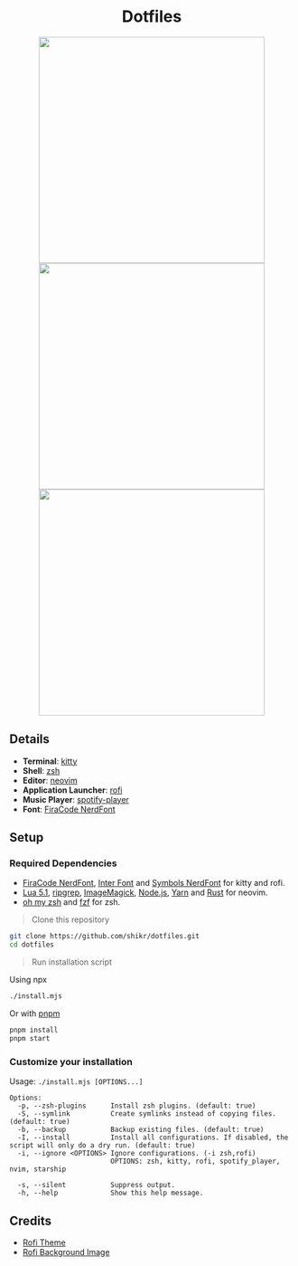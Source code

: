 <div align="center">
  <h1>Dotfiles</h1>
</div>

<p align="center">
  <img src="assets/neovim.png" width="400">
  <img src="assets/rofi.png" width="400">
  <img src="assets/spotify-player.png" width="400">
</p>

## Details

- **Terminal**: [kitty](https://github.com/kovidgoyal/kitty/)
- **Shell**: [zsh](https://www.zsh.org/)
- **Editor**: [neovim](https://github.com/neovim/neovim)
- **Application Launcher**: [rofi](https://github.com/davatorium/rofi)
- **Music Player**: [spotify-player](https://github.com/aome510/spotify-player)
- **Font**: [FiraCode NerdFont](https://www.nerdfonts.com/font-downloads)

## Setup

### Required Dependencies

- [FiraCode NerdFont](https://www.nerdfonts.com/font-downloads), [Inter Font](https://rsms.me/inter/) and [Symbols NerdFont](https://www.nerdfonts.com/font-downloads) for kitty and rofi.
- [Lua 5.1](https://www.lua.org/download.html), [ripgrep](https://github.com/BurntSushi/ripgrep#installation), [ImageMagick](https://imagemagick.org/script/download.php), [Node.js](https://nodejs.org/es/download), [Yarn](https://classic.yarnpkg.com/lang/en/docs/install/) and [Rust](https://www.rust-lang.org/tools/install) for neovim.
- [oh my zsh](https://ohmyz.sh/) and [fzf](https://github.com/junegunn/fzf) for zsh.

> Clone this repository

```sh
git clone https://github.com/shikr/dotfiles.git
cd dotfiles
```

> Run installation script

Using npx

```sh
./install.mjs
```

Or with [pnpm](https://pnpm.io/)

```sh
pnpm install
pnpm start
```

### Customize your installation

Usage: `./install.mjs [OPTIONS...]`

```
Options:
  -p, --zsh-plugins      Install zsh plugins. (default: true)
  -S, --symlink          Create symlinks instead of copying files. (default: true)
  -b, --backup           Backup existing files. (default: true)
  -I, --install          Install all configurations. If disabled, the script will only do a dry run. (default: true)
  -i, --ignore <OPTIONS> Ignore configurations. (-i zsh,rofi)
                         OPTIONS: zsh, kitty, rofi, spotify_player, nvim, starship

  -s, --silent           Suppress output.
  -h, --help             Show this help message.
```

## Credits

- [Rofi Theme](https://github.com/adi1090x/rofi)
- [Rofi Background Image](https://www.pixiv.net/artworks/60839445)
